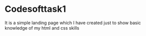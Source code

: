 # Codesofttask1
It is a simple landing page which I have created just to show basic knowledge of my html and css skills
